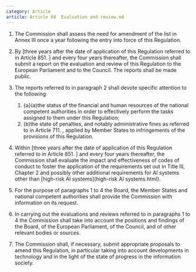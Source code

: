 ```yaml
---
category: Article
article: Article 84  Evaluation and review.md
---
```


1. The Commission shall assess the need for amendment of the list in Annex III once a year following the entry into force of this Regulation.

2. By [three years after the date of application of this Regulation referred to in Article 851. ] and every four years thereafter, the Commission shall submit a report on the evaluation and review of this Regulation to the European Parliament and to the Council. The reports shall be made public.

3. The reports referred to in paragraph 2 shall devote specific attention to the following:

	1. {a}(a)the status of the financial and human resources of the national competent authorities in order to effectively perform the tasks assigned to them under this Regulation;
	2. (b)the state of penalties, and notably administrative fines as referred to in Article 711. , applied by Member States to infringements of the provisions of this Regulation.

4. Within [three years after the date of application of this Regulation referred to in Article 851. ] and every four years thereafter, the Commission shall evaluate the impact and effectiveness of codes of conduct to foster the application of the requirements set out in Title III, Chapter 2 and possibly other additional requirements for AI systems other than [high-risk AI systems](high-risk AI systems.html).

5. For the purpose of paragraphs 1 to 4 the Board, the Member States and national competent authorities shall provide the Commission with information on its request.

6. In carrying out the evaluations and reviews referred to in paragraphs 1 to 4 the Commission shall take into account the positions and findings of the Board, of the European Parliament, of the Council, and of other relevant bodies or sources.

7. The Commission shall, if necessary, submit appropriate proposals to amend this Regulation, in particular taking into account developments in technology and in the light of the state of progress in the information society.